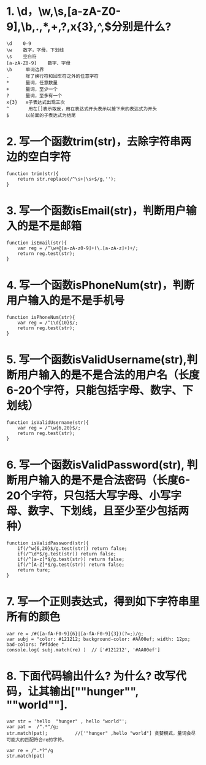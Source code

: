# 1. \d，\w,\s,[a-zA-Z0-9],\b,.,*,+,?,x{3},^,$分别是什么?
```
\d    0-9
\w    数字，字母，下划线
\s    空白符
[a-zA-Z0-9]    数字、字母
\b     单词边界
.      除了换行符和回车符之外的任意字符
*      量词，任意数量
+	   量词，至少一个
?	   量词，至多有一个
x{3}   x子表达式出现三次
^		用在[]表示取反，用在表达式开头表示以接下来的表达式为开头
$      以前面的子表达式为结尾
```
# 2. 写一个函数trim(str)，去除字符串两边的空白字符
```
function trim(str){
	return str.replace(/^\s+|\s+$/g,'');
}
```
# 3. 写一个函数isEmail(str)，判断用户输入的是不是邮箱
```
function isEmail(str){
	var reg = /^\w+@[a-zA-z0-9]+(\.[a-zA-z]+)+/;
	return reg.test(str);
}
```
# 4. 写一个函数isPhoneNum(str)，判断用户输入的是不是手机号
```
function isPhoneNum(str){
	var reg = /^1\d{10}$/;
	return reg.test(str);
}
```
# 5.  写一个函数isValidUsername(str),判断用户输入的是不是合法的用户名（长度6-20个字符，只能包括字母、数字、下划线）
```
function isValidUsername(str){
	var reg = /^\w{6,20}$/;
	return reg.test(str);
}
```
# 6. 写一个函数isValidPassword(str), 判断用户输入的是不是合法密码（长度6-20个字符，只包括大写字母、小写字母、数字、下划线，且至少至少包括两种）
```
function isValidPassword(str){
	if(/^w{6,20}$/g.test(str)) return false;
	if(/^\d*$/g.test(str)) return false;
	if(/^[a-z]*$/g.test(str)) return false;
	if(/^[A-Z]*$/g.test(str)) return false;
	return ture;
}
```
# 7.  写一个正则表达式，得到如下字符串里所有的颜色
```
var re = /#([a-fA-F0-9]{6}|[a-fA-F0-9]{3})(?=;)/g;
var subj = "color: #121212; background-color: #AA00ef; width: 12px; bad-colors: f#fddee "
console.log( subj.match(re) )  // ['#121212', '#AA00ef']
```
# 8. 下面代码输出什么? 为什么? 改写代码，让其输出[""hunger"", ""world""].
```
var str = 'hello  "hunger" , hello "world"';
var pat =  /".*"/g;
str.match(pat);          //['"hunger" ,hello "world"] 贪婪模式，量词会尽可能大的匹配符合re的字符。

var re = /".*?"/g
str.match(pat)
```
